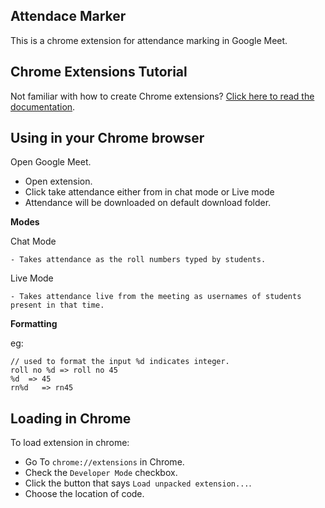 ## Attendace Marker

This is a chrome extension for attendance marking in Google Meet.

## Chrome Extensions Tutorial

Not familiar with how to create Chrome extensions? [Click here to read the documentation](http://developer.chrome.com/extensions/index.html).

## Using in your Chrome browser

Open Google Meet.

- Open extension.
- Click take attendance either from in chat mode or Live mode
- Attendance will be downloaded on default download folder.

 **Modes**
 
   Chat Mode
   
    - Takes attendance as the roll numbers typed by students.
    
   Live Mode
   
    - Takes attendance live from the meeting as usernames of students present in that time.

**Formatting**

eg:

    // used to format the input %d indicates integer.
    roll no %d => roll no 45
    %d  => 45
    rn%d   => rn45

## Loading in Chrome

To load extension in chrome:

- Go To `chrome://extensions` in Chrome.
- Check the `Developer Mode` checkbox.
- Click the button that says `Load unpacked extension...`.
- Choose the location of code.
